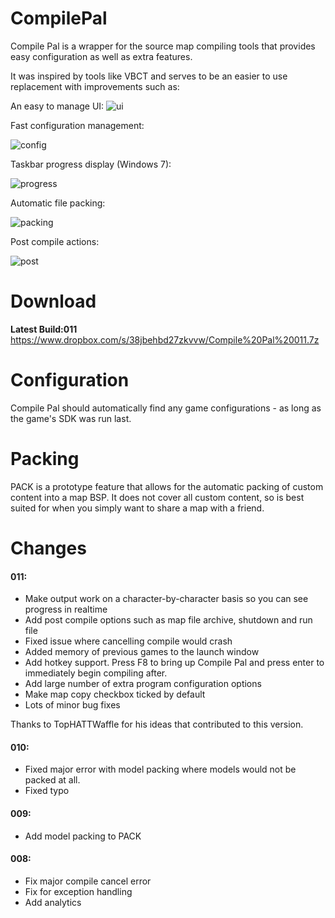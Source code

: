 CompilePal
==========

Compile Pal is a wrapper for the source map compiling tools that provides easy configuration as well as extra features.

It was inspired by tools like VBCT and serves to be an easier to use replacement with improvements such as:

An easy to manage UI:
![ui](http://i.imgur.com/lR4SlKy.png)

Fast configuration management:

![config](http://zippy.gfycat.com/EasyBewitchedColt.gif)

Taskbar progress display (Windows 7):

![progress](http://zippy.gfycat.com/UnlawfulImpeccableGrosbeak.gif)

Automatic file packing:

![packing](http://i.imgur.com/G5SKGdE.png)

Post compile actions:

![post](http://i.imgur.com/pLlIWCK.png)

Download
==========

**Latest Build:011**
https://www.dropbox.com/s/38jbehbd27zkvvw/Compile%20Pal%20011.7z


Configuration
==========

Compile Pal should automatically find any game configurations - as long as the game's SDK was run last.

Packing
==========
PACK is a prototype feature that allows for the automatic packing of custom content into a map BSP. It does not cover all custom content, so is best suited for when you simply want to share a map with a friend.

Changes
==========

#### 011:

- Make output work on a character-by-character basis so you can see progress in realtime
- Add post compile options such as map file archive, shutdown and run file
- Fixed issue where cancelling compile would crash
- Added memory of previous games to the launch window
- Add hotkey support. Press F8 to bring up Compile Pal and press enter to immediately begin compiling after.
- Add large number of extra program configuration options
- Make map copy checkbox ticked by default
- Lots of minor bug fixes

Thanks to TopHATTWaffle for his ideas that contributed to this version.

#### 010:

- Fixed major error with model packing where models would not be packed at all.
- Fixed typo

#### 009:

- Add model packing to PACK

#### 008:

- Fix major compile cancel error
- Fix for exception handling
- Add analytics

